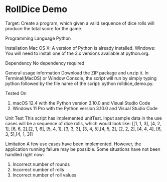 # RollDice Demo
Target: Create a program, which given a valid sequence of dice rolls will produce the total score for the game.

Programming Language
Python

Installation
Mac OS X: A version of Python is already installed.
Windows: You will need to install one of the 3.x versions available at python.org.

Dependency
No dependency required

General usage information
Download the ZIP package and unzip it.
In Terminal(MacOS) or Window Console, the script will run by simply typing python followed by the file name of the script: 
python rolldice_demo.py.

Tested On
1. macOS 12.4 with the Python version 3.10.0 and Visual Studio Code
2. Windows 11 Pro with the Python version 3.10.0 and Visual Studio Code
 
Unit Test
This script has implemented unitTest.
Input sample data in the use cases will be a sequence of dice rolls, which would look like:
[[1, 1, 3], [4, 2, 1], [6, 6, 2],[2, 1, 6], [5, 4, 1], [3, 3, 3], [3, 4, 5],[4, 5, 2], [2, 2, 2], [4, 4, 4], [6, 3, 5],[4, 1, 3]]


Limitation
A few use cases have been implemented. However, the application running failure may be possible.
Some situations have not been handled right now:
1. Incorrect number of rounds
2. Incorrect number of rolls
3. Incorrect number of roll values
